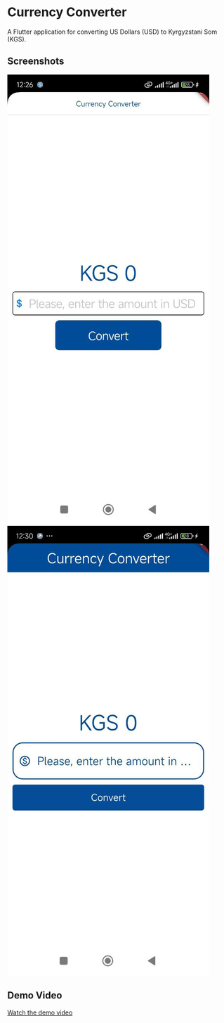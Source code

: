 # Currency Converter

A Flutter application for converting US Dollars (USD) to Kyrgyzstani Som (KGS).

## Screenshots

![Screenshot 1](sampleproject/lib/assets/msg1651126095-37838.jpg)
![Screenshot 2](sampleproject/lib/assets/msg1651126095-37839.jpg)

## Demo Video

[Watch the demo video](sampleproject/lib/assets/video5413840559036973739.mp4)
